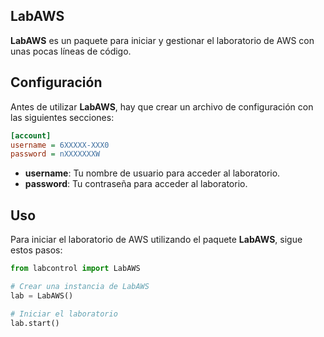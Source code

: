 ## LabAWS

**LabAWS** es un paquete para iniciar y gestionar el laboratorio de AWS con unas pocas líneas de código.

## Configuración

Antes de utilizar **LabAWS**, hay que crear un archivo de configuración con las siguientes secciones:

```ini
[account]
username = 6XXXXX-XXX0
password = nXXXXXXXW
```

- **username**: Tu nombre de usuario para acceder al laboratorio.
- **password**: Tu contraseña para acceder al laboratorio.

## Uso

Para iniciar el laboratorio de AWS utilizando el paquete **LabAWS**, sigue estos pasos:

```python
from labcontrol import LabAWS

# Crear una instancia de LabAWS
lab = LabAWS()

# Iniciar el laboratorio
lab.start()
```
